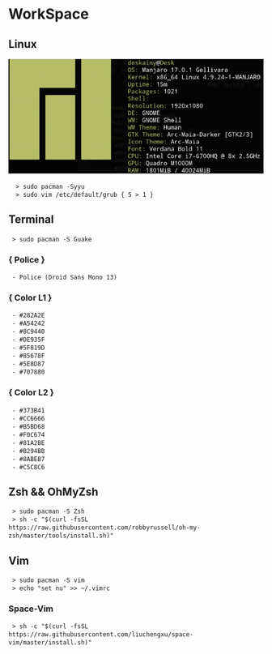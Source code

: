 # WorkSpace
## Linux
![img](./picture/screenfetch.png)

      > sudo pacman -Syyu
      > sudo vim /etc/default/grub { 5 > 1 }

## Terminal
     > sudo pacman -S Guake

### { Police }
     - Police (Droid Sans Mono 13)
### { Color L1 }
     - #282A2E
     - #A54242
     - #8C9440
     - #DE935F
     - #5F819D
     - #85678F
     - #5E8D87
     - #707880
###  { Color L2 }
     - #373B41
     - #CC6666
     - #B5BD68
     - #F0C674
     - #81A2BE
     - #B294BB
     - #8ABEB7
     - #C5C8C6
## Zsh && OhMyZsh
     > sudo pacman -S Zsh
     > sh -c "$(curl -fsSL https://raw.githubusercontent.com/robbyrussell/oh-my-zsh/master/tools/install.sh)"

## Vim
     > sudo pacman -S vim
     > echo "set nu" >> ~/.vimrc

### Space-Vim
     > sh -c "$(curl -fsSL https://raw.githubusercontent.com/liuchengxu/space-vim/master/install.sh)"
